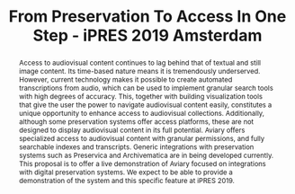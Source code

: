 ---
abstract: 'Access to audiovisual content continues to lag behind that of textual and
  still image content. Its time-based nature means it is tremendously underserved.
  However, current technology makes it possible to create automated transcriptions
  from audio, which can be used to implement granular search tools with high degrees
  of accuracy. This, together with building visualization tools that give the user
  the power to navigate audiovisual content easily, constitutes a unique opportunity
  to enhance access to audiovisual collections.

  Additionally, although some preservation systems offer access platforms, these are
  not designed to display audiovisual content in its full potential. Aviary offers
  specialized access to audiovisual content with granular permissions, and fully searchable
  indexes and transcripts. Generic integrations with preservation systems such as
  Preservica and Archivematica are in being developed currently. This proposal is
  to offer a live demonstration of Aviary focused on integrations with digital preservation
  systems. We expect to be able to provide a demonstration of the system and this
  specific feature at iPRES 2019.'
creators:
- Vízner, Pamela
- Lyons, Bertram
date: null
document_url: https://services.phaidra.univie.ac.at/api/object/o:1079790/download
grand_parent: iPRES
institutions: []
keywords: []
landing_page_url: https://phaidra.univie.ac.at/o:1079790
language: eng
layout: publication
license: CC BY 4.0 International
notes_url: null
parent: iPRES 2019
presentation_url: null
size: 134634
source_name: iPRES
title: From Preservation To Access In One Step - iPRES 2019 Amsterdam
type: paper
year: 2019
---